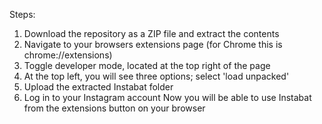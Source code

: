 Steps:
1) Download the repository as a ZIP file and extract the contents
3) Navigate to your browsers extensions page (for Chrome this is chrome://extensions)
4) Toggle developer mode, located at the top right of the page
5) At the top left, you will see three options; select 'load unpacked'
6) Upload the extracted Instabat folder
7) Log in to your Instagram account
Now you will be able to use Instabat from the extensions button on your browser